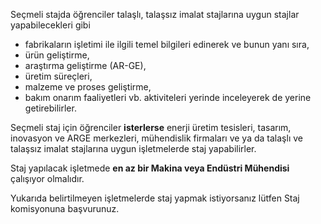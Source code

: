 Seçmeli stajda öğrenciler talaşlı, talaşsız imalat stajlarına uygun stajlar yapabilecekleri gibi 
* fabrikaların işletimi ile ilgili temel bilgileri edinerek ve bunun yanı sıra, 
* ürün geliştirme, 
* araştırma geliştirme (AR-GE), 
* üretim süreçleri, 
* malzeme ve proses geliştirme, 
* bakım onarım faaliyetleri vb. aktiviteleri yerinde inceleyerek de yerine getirebilirler.

Seçmeli staj için öğrenciler **isterlerse** enerji üretim tesisleri, tasarım, inovasyon ve ARGE merkezleri, mühendislik firmaları ve ya da talaşlı ve
talaşsız imalat stajlarına uygun işletmelerde staj yapabilirler.

Staj yapılacak işletmede **en az bir Makina veya Endüstri Mühendisi** çalışıyor olmalıdır.

Yukarıda belirtilmeyen işletmelerde staj yapmak istiyorsanız lütfen Staj komisyonuna başvurunuz.